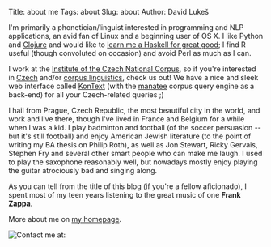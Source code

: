 Title: about me
Tags: about
Slug: about
Author: David Lukeš

I'm primarily a phonetician/linguist interested in programming and NLP
applications, an avid fan of Linux and a beginning user of OS X. I like Python
and [Clojure](http://www.leiningen.org) and would like to
[learn me a Haskell for great good](http://learnyouahaskell.com); I find R
useful (though convoluted on occasion) and avoid Perl as much as I can.

I work at the [Institute of the Czech National Corpus](http://www.korpus.cz),
so if you're interested in [Czech](http://en.wikipedia.org/wiki/Czech_language)
and/or [corpus linguistics](http://en.wikipedia.org/wiki/Corpus_linguistics),
check us out! We have a nice and sleek web interface called
[KonText](https://bitbucket.org/ucnk/kontext) (with the
[manatee](http://nlp.fi.muni.cz/trac/noske) corpus query engine as a back-end)
for all your Czech-related queries ;)

I hail from Prague, Czech Republic, the most beautiful city in the world, and
work and live there, though I've lived in France and Belgium for a while when I
was a kid. I play badminton and football (of the soccer persuasion -- but it's
still football) and enjoy American Jewish literature (to the point of writing
my BA thesis on Philip Roth), as well as Jon Stewart, Ricky Gervais, Stephen
Fry and several other smart people who can make me laugh. I used to play the
saxophone reasonably well, but nowadays mostly enjoy playing the guitar
atrociously bad and singing along.

As you can tell from the title of this blog (if you're a fellow aficionado), I
spent most of my teen years listening to the great music of one **Frank
Zappa**.

More about me on [my homepage](https://trnka.korpus.cz/~lukes/).

![Contact me at:]({filename}/images/dvl.png)
